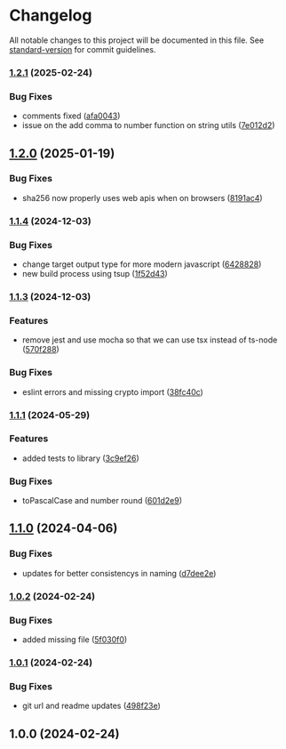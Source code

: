 # Changelog

All notable changes to this project will be documented in this file. See [standard-version](https://github.com/conventional-changelog/standard-version) for commit guidelines.

### [1.2.1](https://github.com/redsky-engineering/core-utils/compare/v1.2.0...v1.2.1) (2025-02-24)


### Bug Fixes

* comments fixed ([afa0043](https://github.com/redsky-engineering/core-utils/commit/afa00437f633e415959c39b333367c633dcfdf25))
* issue on the add comma to number function on string utils ([7e012d2](https://github.com/redsky-engineering/core-utils/commit/7e012d2611b7cdcd18ef2524c4547efc4c0aab8b))

## [1.2.0](https://github.com/redsky-engineering/core-utils/compare/v1.1.4...v1.2.0) (2025-01-19)


### Bug Fixes

* sha256 now properly uses web apis when on browsers ([8191ac4](https://github.com/redsky-engineering/core-utils/commit/8191ac4980711ea914af37ba440430043f010d8e))

### [1.1.4](https://github.com/redsky-engineering/core-utils/compare/v1.1.3...v1.1.4) (2024-12-03)


### Bug Fixes

* change target output type for more modern javascript ([6428828](https://github.com/redsky-engineering/core-utils/commit/6428828780f1a7b95ec09d3b922fe6cc473bc1f5))
* new build process using tsup ([1f52d43](https://github.com/redsky-engineering/core-utils/commit/1f52d43cfa628c59e2b74cb197ba90a2b28d7777))

### [1.1.3](https://github.com/redsky-engineering/core-utils/compare/v1.1.1...v1.1.3) (2024-12-03)


### Features

* remove jest and use mocha so that we can use tsx instead of ts-node ([570f288](https://github.com/redsky-engineering/core-utils/commit/570f288f59d495c5c40d1b4b2769ac003533a477))


### Bug Fixes

* eslint errors and missing crypto import ([38fc40c](https://github.com/redsky-engineering/core-utils/commit/38fc40c576cfe3d86ce9be2a27f5216751de4260))

### [1.1.1](https://github.com/redsky-engineering/core-utils/compare/v1.1.0...v1.1.1) (2024-05-29)


### Features

* added tests to library ([3c9ef26](https://github.com/redsky-engineering/core-utils/commit/3c9ef26c98beceeeeb61ce0ef8374efe707a9367))


### Bug Fixes

* toPascalCase and number round ([601d2e9](https://github.com/redsky-engineering/core-utils/commit/601d2e977519e817abba0a78464d00ff9103c797))

## [1.1.0](https://github.com/redsky-engineering/core-utils/compare/v1.0.2...v1.1.0) (2024-04-06)


### Bug Fixes

* updates for better consistencys in naming ([d7dee2e](https://github.com/redsky-engineering/core-utils/commit/d7dee2e38699be78dbb32adfd90298d678293de8))

### [1.0.2](https://github.com/redsky-engineering/core-utils/compare/v1.0.1...v1.0.2) (2024-02-24)


### Bug Fixes

* added missing file ([5f030f0](https://github.com/redsky-engineering/core-utils/commit/5f030f08d2c3c18b9455db8d3391c10d768c85c0))

### [1.0.1](https://github.com/redsky-engineering/core-utils/compare/v1.0.0...v1.0.1) (2024-02-24)


### Bug Fixes

* git url and readme updates ([498f23e](https://github.com/redsky-engineering/core-utils/commit/498f23eff44f04a1847e525cd34e3a5c187d6e35))

## 1.0.0 (2024-02-24)
